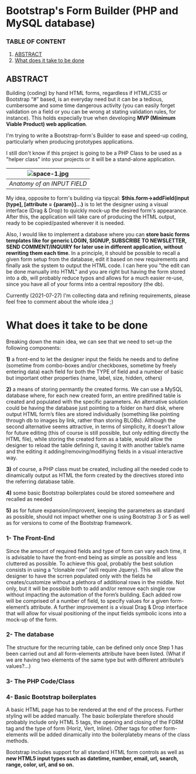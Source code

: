 
# Bootstrap's Form Builder (PHP and  MySQL database)
### TABLE OF CONTENT ###
1. [ABSTRACT](#abstract)
2. [What does it take to be done](#what-does-it-take-to-be-done)

## ABSTRACT ##
Building (coding) by hand HTML forms, regardless if HTML/CSS or Bootstrap “#” based, is an everyday need but it can be a tedious, cumbersome and some time dangerous activity (you can easily forget validation on a field or you can be wrong at stating validation rules, for instance).
This holds expecially true when developing __MVP (Minimum Viable Product) web application__.


I'm trying to write a Bootstrap-form's Builder to ease and speed-up coding, particularly when producing prototypes
applications.

I still don't know if this project is going to be a PHP Class to be used as a "helper class" into your projects or it will be 
a stand-alone application.


| ![space-1.jpg](https://user-images.githubusercontent.com/48808238/127162350-eecdc2e2-e0d0-4a18-9d79-5046726500d8.png) | 
|:--:| 
| *Anatomy of an INPUT FIELD* |

My idea, opposite to form's building via tipycal:   __$this.form->addField(input [type], [attribute = {param}]...)__ is to let the designer using a visual
interface (Drag & Drop) to quickly mock-up the desired form's appearance.
After this, the application will take care of producing the HTML output, ready to be copied/pasted wherever it is needed.

Also, I would like to implement a database where you can __store basic forms templates like for generic LOGIN, SIGNUP, SUBSCRIBE TO NEWSLETTER,
SEND COMMENT/INQUIRY for later use in different application, without rewriting them each time__.
In a principle, it should be possible to recall a given form setup from the database, edit it based on new requirements and finally ask the system
to output the HTML code.
I can here you "the edit can be done manually into HTML" and you are right but having the form stored into a db, will probably reduce typos and allows
for a much easier re-use, since you have all of your forms into a central repository (the db).

Currently (2021-07-27) I'm collecting data and refining requirements, please feel free to comment about the whole idea ;)


# What does it take to be done


Breaking down the main idea, we can see that we need to set-up the following components:

__1)__ a front-end to let the designer input the fields he needs and to define (sometime from combo-boxes and/or checkboxes, sometime by freely entering data) each field for both the TYPE of field and a number of basic but important other properties (name, label, size, hidden, others)

__2)__ a means of storing permantly the created forms.
We can use a MySQL database where, for each new created form, an entire predifined table is created and populated with the specific parameters.
An alternative solution could be having the database just pointing to a folder on hard disk, where output HTML form’s files are stored individually (something like pointing through db to images by link, rather than storing BLOBs).
Although the second alternative seems attractive, in terms of simplicity, it doesn’t allow for future editing (this of course is still possible, but only editing directly the HTML file), while storing the created form as a table, would allow the designer to reload the table defining it, saving it with another table’s name and the editing it adding/removing/modifiying fields in a visual interactive way.

__3)__ of course, a PHP class must be created, including all the needed code to dinamically output as HTML the form created by the directives stored into the referring database table.

__4)__ some basic Bootstrap boilerplates could be stored somewhere and recalled as needed

__5)__ as for future expansion/improvent, keeping the parameters as standard as possible, should not impact whether one is using Bootstrap 3 or 5 as well as for versions to come of the Bootstrap framework.



### 1- The Front-End ###
 Since the amount of  required fields and type of form can vary each time, it is advisable to have the front-end being as simple as possible and less cluttered as possible.
To achieve this goal, probably the best solution consists in using a “clonable row” (will require Jquery).
This will allow the designer to have the scrren populated only with the fields he creates/customize without a plethora of additional rows in the middle.
Not only, but it will be possible both to add and/or remove each single row without impacting the automation of the form’s building.
Each added row will be comprised of a number of field, to specify values for a given form-element’s attribute.
A further improvement is a visual Drag & Drop interface that will allow for visual positioning of the input fields symbolic icons into a mock-up of the form.

### 2- The database ###
 The structure for the recurring table, can be defined only once Step 1 has been carried out and all form-elements attribute have been listed.
(What if we are having two elements of the same type but with different attribute’s values?...)



### 3- The PHP Code/Class ###

### 4- Basic Bootstrap boilerplates ###
A basic HTML page has to be rendered at the end of the process.
Further styling will be added manually.
The basic boilerplate therefore should probably include only HTML 5 tags, the opening and closing of the FORM tag and the type of form (Horiz, Vert, Inline).
Other tags for other form-elements will be added dinamically into the boilerplateby means of the class methods.


Bootstrap includes support for all standard HTML form controls as well as __new HTML5 input types such as datetime, number, email, url, search, range, color, url, and so on.__


